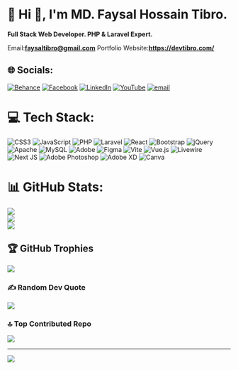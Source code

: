# 💫 Hi 👋, I'm MD. Faysal Hossain Tibro.
**Full Stack Web Developer. PHP & Laravel Expert.**

Email:**faysaltibro@gmail.com**
Portfolio Website:**https://devtibro.com/**

## 🌐 Socials:
[![Behance](https://img.shields.io/badge/Behance-1769ff?logo=behance&logoColor=white)](https://behance.net/faysaltibro1) [![Facebook](https://img.shields.io/badge/Facebook-%231877F2.svg?logo=Facebook&logoColor=white)](https://facebook.com/faysaltibro) [![LinkedIn](https://img.shields.io/badge/LinkedIn-%230077B5.svg?logo=linkedin&logoColor=white)](https://linkedin.com/in/md-faysal-hossain-tibro-1aa622226) [![YouTube](https://img.shields.io/badge/YouTube-%23FF0000.svg?logo=YouTube&logoColor=white)](https://youtube.com/@faysalhossaintibro2351) [![email](https://img.shields.io/badge/Email-D14836?logo=gmail&logoColor=white)](mailto:faysaltibro@gmail.com) 

# 💻 Tech Stack:
![CSS3](https://img.shields.io/badge/css3-%231572B6.svg?style=for-the-badge&logo=css3&logoColor=white) ![JavaScript](https://img.shields.io/badge/javascript-%23323330.svg?style=for-the-badge&logo=javascript&logoColor=%23F7DF1E) ![PHP](https://img.shields.io/badge/php-%23777BB4.svg?style=for-the-badge&logo=php&logoColor=white) ![Laravel](https://img.shields.io/badge/laravel-%23FF2D20.svg?style=for-the-badge&logo=laravel&logoColor=white) ![React](https://img.shields.io/badge/react-%2320232a.svg?style=for-the-badge&logo=react&logoColor=%2361DAFB) ![Bootstrap](https://img.shields.io/badge/bootstrap-%238511FA.svg?style=for-the-badge&logo=bootstrap&logoColor=white) ![jQuery](https://img.shields.io/badge/jquery-%230769AD.svg?style=for-the-badge&logo=jquery&logoColor=white) ![Apache](https://img.shields.io/badge/apache-%23D42029.svg?style=for-the-badge&logo=apache&logoColor=white) ![MySQL](https://img.shields.io/badge/mysql-4479A1.svg?style=for-the-badge&logo=mysql&logoColor=white) ![Adobe](https://img.shields.io/badge/adobe-%23FF0000.svg?style=for-the-badge&logo=adobe&logoColor=white) ![Figma](https://img.shields.io/badge/figma-%23F24E1E.svg?style=for-the-badge&logo=figma&logoColor=white) ![Vite](https://img.shields.io/badge/vite-%23646CFF.svg?style=for-the-badge&logo=vite&logoColor=white) ![Vue.js](https://img.shields.io/badge/vue.js-%2335495e.svg?style=for-the-badge&logo=vuedotjs&logoColor=%234FC08D) ![Livewire](https://img.shields.io/badge/livewire-%234e56a6.svg?style=for-the-badge&logo=livewire&logoColor=white) ![Next JS](https://img.shields.io/badge/Next-black?style=for-the-badge&logo=next.js&logoColor=white) ![Adobe Photoshop](https://img.shields.io/badge/adobe%20photoshop-%2331A8FF.svg?style=for-the-badge&logo=adobe%20photoshop&logoColor=white) ![Adobe XD](https://img.shields.io/badge/Adobe%20XD-470137?style=for-the-badge&logo=Adobe%20XD&logoColor=#FF61F6) ![Canva](https://img.shields.io/badge/Canva-%2300C4CC.svg?style=for-the-badge&logo=Canva&logoColor=white)
# 📊 GitHub Stats:
![](https://github-readme-stats.vercel.app/api?username=Tibro0&theme=transparent&hide_border=false&include_all_commits=true&count_private=true)<br/>
![](https://nirzak-streak-stats.vercel.app/?user=Tibro0&theme=transparent&hide_border=false)<br/>
![](https://github-readme-stats.vercel.app/api/top-langs/?username=Tibro0&theme=transparent&hide_border=false&include_all_commits=true&count_private=true&layout=compact)

## 🏆 GitHub Trophies
![](https://github-profile-trophy.vercel.app/?username=Tibro0&theme=radical&no-frame=false&no-bg=false&margin-w=4)

### ✍️ Random Dev Quote
![](https://quotes-github-readme.vercel.app/api?type=horizontal&theme=dark)

### 🔝 Top Contributed Repo
![](https://github-contributor-stats.vercel.app/api?username=Tibro0&limit=5&theme=transparent&combine_all_yearly_contributions=true)

---
[![](https://visitcount.itsvg.in/api?id=Tibro0&icon=0&color=0)](https://visitcount.itsvg.in)

<!-- Proudly created with GPRM ( https://gprm.itsvg.in ) -->
